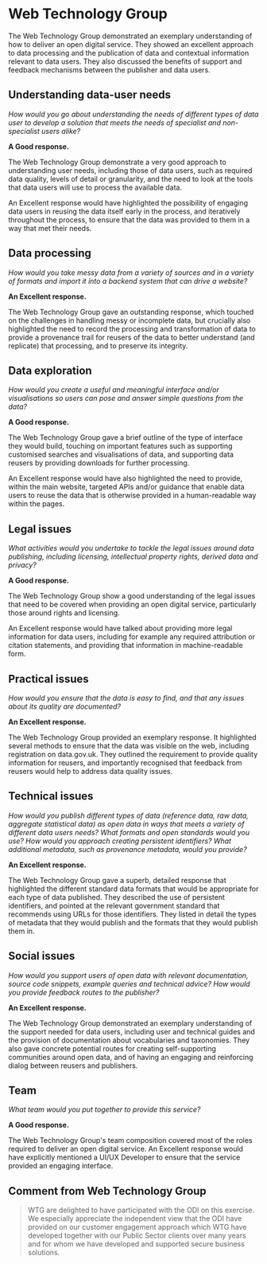 # Web Technology Group

The Web Technology Group demonstrated an exemplary understanding of how to deliver an open digital service. They showed an excellent approach to data processing and the publication of data and contextual information relevant to data users. They also discussed the benefits of support and feedback mechanisms between the publisher and data users.

## Understanding data-user needs

*How would you go about understanding the needs of different types of data user to develop a solution that meets the needs of specialist and non-specialist users alike?*

**A Good response.**

The Web Technology Group demonstrate a very good approach to understanding user needs, including those of data users, such as required data quality, levels of detail or granularity, and the need to look at the tools that data users will use to process the available data.

An Excellent response would have highlighted the possibility of engaging data users in reusing the data itself early in the process, and iteratively throughout the process, to ensure that the data was provided to them in a way that met their needs.

## Data processing

*How would you take messy data from a variety of sources and in a variety of formats and import it into a backend system that can drive a website?*

**An Excellent response.**

The Web Technology Group gave an outstanding response, which touched on the challenges in handling messy or incomplete data, but crucially also highlighted the need to record the processing and transformation of data to provide a provenance trail for reusers of the data to better understand (and replicate) that processing, and to preserve its integrity.

## Data exploration

*How would you create a useful and meaningful interface and/or visualisations so users can pose and answer simple questions from the data?*

**A Good response.**

The Web Technology Group gave a brief outline of the type of interface they would build, touching on important features such as supporting customised searches and visualisations of data, and supporting data reusers by providing downloads for further processing.

An Excellent response would have also highlighted the need to provide, within the main website, targeted APIs and/or guidance that enable data users to reuse the data that is otherwise provided in a human-readable way within the pages.

## Legal issues

*What activities would you undertake to tackle the legal issues around data publishing, including licensing, intellectual property rights, derived data and privacy?*

**A Good response.**

The Web Technology Group show a good understanding of the legal issues that need to be covered when providing an open digital service, particularly those around rights and licensing.

An Excellent response would have talked about providing more legal information for data users, including for example any required attribution or citation statements, and providing that information in machine-readable form.

## Practical issues

*How would you ensure that the data is easy to find, and that any issues about its quality are documented?*

**An Excellent response.**

The Web Technology Group provided an exemplary response. It highlighted several methods to ensure that the data was visible on the web, including registration on data.gov.uk. They outlined the requirement to provide quality information for reusers, and importantly recognised that feedback from reusers would help to address data quality issues.

## Technical issues

*How would you publish different types of data (reference data, raw data, aggregate statistical data) as open data in ways that meets a variety of different data users needs? What formats and open standards would you use? How would you approach creating persistent identifiers? What additional metadata, such as provenance metadata, would you provide?*

**An Excellent response.**

The Web Technology Group gave a superb, detailed response that highlighted the different standard data formats that would be appropriate for each type of data published. They described the use of persistent identifiers, and pointed at the relevant government standard that recommends using URLs for those identifiers. They listed in detail the types of metadata that they would publish and the formats that they would publish them in.

## Social issues

*How would you support users of open data with relevant documentation, source code snippets, example queries and technical advice? How would you provide feedback routes to the publisher?*

**An Excellent response.**

The Web Technology Group demonstrated an exemplary understanding of the support needed for data users, including user and technical guides and the provision of documentation about vocabularies and taxonomies. They also gave concrete potential routes for creating self-supporting communities around open data, and of having an engaging and reinforcing dialog between reusers and publishers.

## Team

*What team would you put together to provide this service?*

**A Good response.**

The Web Technology Group's team composition covered most of the roles required to deliver an open digital service. An Excellent response would have explicitly mentioned a UI/UX Developer to ensure that the service provided an engaging interface.

## Comment from Web Technology Group

> WTG are delighted to have participated with the ODI on this exercise. We especially appreciate the independent view that the ODI have provided on our customer engagement approach which WTG have developed together with our Public Sector clients over many years and for whom we have developed and supported secure business solutions.